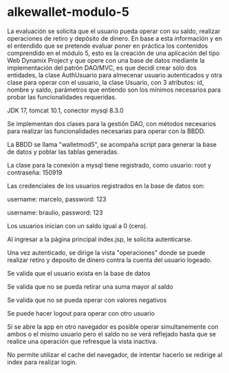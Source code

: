 # alkewallet-modulo-5

La evaluación se solicita que el usuario pueda operar con su saldo, realizar operaciones de retiro y depósito de dinero. En base a esta información y en el entendido que se pretende evaluar poner en práctica los contenidos comprendido en el módulo 5, esto es la creación de una aplicación del tipo Web Dynamix Project y que opere con una base de datos mediante la implementación del patrón DAO/MVC, es que decidí crear sólo dos entidades, la clase AuthUsuario para almecenar usuario autenticados y otra clase para operar con el usuario, la clase Usuario, con 3 atributos: id, nombre y saldo, parámetros que entiendo son los mínimos necesarios para probar las funcionalidades requeridas.

JDK 17, tomcat 10.1, conector mysql 8.3.0

Se implementan dos clases para la gestión DAO, con métodos necesarios para realizar las funcionalidades necesarias para operar con la BBDD.

La BBDD se llama "walletmod5", se acompaña script para generar la base de datos y poblar las tablas generadas. 

La clase para la conexión a mysql tiene registrado, como usuario: root y contraseña: 150919

Las credenciales de los usuarios registrados en la base de datos son:

username: marcelo, password: 123

username: braulio, password: 123

Los usuarios inician con un saldo igual a 0 (cero).

Al ingresar a la página principal index.jsp, le solicita autenticarse.

Una vez autenticado, se dirige la vista "operaciones" donde se puede realizar retiro y deposito de dinero contra la cuenta del usuario logeado.

Se valida que el usuario exista en la base de datos

Se valida que no se pueda retirar una suma mayor al saldo

Se valida que no se pueda operar con valores negativos

Se puede hacer logout para operar con otro usuario

Si se abre la app en otro navegador es posible operar simultanemente con ambos o el mismo usuario pero el saldo no se verá reflejado hasta que se realice una operación que refresque la vista inactiva.

No permite utilizar el cache del navegador, de intentar hacerlo se redirige al index para realizar login.

